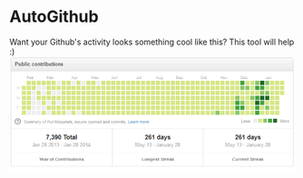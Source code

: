AutoGithub
==========

Want your Github's activity looks something cool like this? This tool will help :)
![Image](http://github.com/nguyenph88/AutoGithub/blob/master/demo.png)
